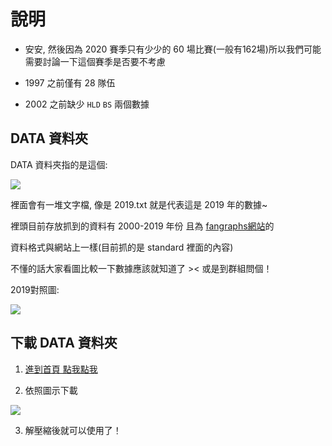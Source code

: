 # 說明

* 安安, 然後因為 2020 賽季只有少少的 60 場比賽(一般有162場)所以我們可能需要討論一下這個賽季是否要不考慮

* 1997 之前僅有 28 隊伍

* 2002 之前缺少 ```HLD``` ```BS``` 兩個數據

## DATA 資料夾

DATA 資料夾指的是這個:

![](https://i.imgur.com/Rj9EMCq.png)

裡面會有一堆文字檔, 像是 2019.txt 就是代表這是 2019 年的數據~

裡頭目前存放抓到的資料有 2000-2019 年份 且為 [fangraphs網站](https://www.fangraphs.com/leaders.aspx?pos=all&stats=pit&lg=all&qual=0&type=0&season=2019&month=0&season1=2019&ind=0&team=0,ts&rost=0&age=14,58&filter=&players=0&startdate=&enddate=)的

資料格式與網站上一樣(目前抓的是 standard 裡面的內容)

不懂的話大家看圖比較一下數據應該就知道了 >< 或是到群組問個！

2019對照圖:

![](https://i.imgur.com/bjooPTH.png)


## 下載 DATA 資料夾

1. [進到首頁 點我點我](https://github.com/Engineering-Statistics-Final-Project/FanGraphs-parser)

2. 依照圖示下載

![](https://i.imgur.com/CTz4GHi.png)

3. 解壓縮後就可以使用了！

